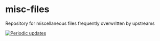 # misc-files
Repository for miscellaneous files frequently overwritten by upstreams

[![Periodic updates](https://github.com/Icenowy/misc-files/actions/workflows/periodic-update.yml/badge.svg)](https://github.com/Icenowy/misc-files/actions/workflows/periodic-update.yml)
